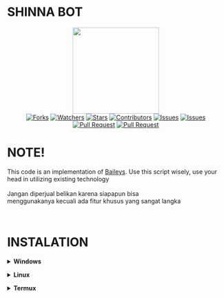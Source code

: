 # SHINNA BOT

<div align='center'>
  <img src="https://i1.sndcdn.com/avatars-000105208782-ammpum-t500x500.jpg" width="200" />
  <br />
  <a href="https://github.com/yogipras-hyper/shinnabot/network/members"><img title="Forks" src="https://img.shields.io/github/forks/yogipras-hyper/shinnabot?label=Forks&color=blue&style=flat-square"></a>
  <a href="https://github.com/yogipras-hyper/shinnabot/watchers"><img title="Watchers" src="https://img.shields.io/github/watchers/yogipras-hyper/shinnabot?label=Watchers&color=green&style=flat-square"></a>
  <a href="https://github.com/yogipras-hyper/shinnabot/stargazers"><img title="Stars" src="https://img.shields.io/github/stars/yogipras-hyper/shinnabot?label=Stars&color=yellow&style=flat-square"></a>
  <a href="https://github.com/yogipras-hyper/shinnabot/graphs/contributors"><img title="Contributors" src="https://img.shields.io/github/contributors/yogipras-hyper/shinnabot?label=Contributors&color=blue&style=flat-square"></a>
  <a href="https://github.com/yogipras-hyper/shinnabot/issues"><img title="Issues" src="https://img.shields.io/github/issues/yogipras-hyper/shinnabot?label=Issues&color=success&style=flat-square"></a>
  <a href="https://github.com/yogipras-hyper/shinnabot/issues?q=is%3Aissue+is%3Aclosed"><img title="Issues" src="https://img.shields.io/github/issues-closed/yogipras-hyper/shinnabot?label=Issues&color=red&style=flat-square"></a>
  <a href="https://github.com/yogipras-hyper/shinnabot/pulls"><img title="Pull Request" src="https://img.shields.io/github/issues-pr/yogipras-hyper/shinnabot?label=PullRequest&color=success&style=flat-square"></a>
  <a href="https://github.com/yogipras-hyper/shinnabot/pulls?q=is%3Apr+is%3Aclosed"><img title="Pull Request" src="https://img.shields.io/github/issues-pr-closed/yogipras-hyper/shinnabot?label=PullRequest&color=red&style=flat-square"></a>

</div>

# NOTE!
This code is an implementation of [Baileys](https://github.com/WhiskeySockets/Baileys).
Use this script wisely, use your head in utilizing existing technology</br>
<br>Jangan diperjual belikan karena siapapun bisa <br /> menggunakanya kecuali ada fitur khusus yang sangat langka</br>

<br />

# INSTALATION

<b><details><summary>Windows</summary></b>
<b>Requirements:</b>
* Git [`Click here`](https://git-scm.com/downloads)
* NodeJS [`Click here`](https://nodejs.org/en/download)
* FFmpeg [`Click here`](https://ffmpeg.org/download.html) 

<b>Install On Cmd/Shell</b>

```bash
$ git clone https://github.com/yogipras-hyper/shinnabot.git/
$ cd shinnabot
$ npm install
$ npm start
```
<br />
</details>

<b><details><summary>Linux</summary></b>
<b>Install On Terminal</b>

```bash
$ apt update
$ apt install ffmpeg
$ apt install imagemagic
$ git clone https://github.com/yogipras-hyper/shinnabot.git/
$ cd shinnabot
$ npm install
$ npm start
```

<b>If your PC architecture arch/arm or fakeroot from Termux you have to install it</b>

```bash
sudo apt-get install build-essential libcairo2-dev libpango1.0-dev libjpeg-dev libgif-dev librsvg2-dev
npm install
npm start
```
</details>

<b><details><summary>Termux</summary></b> 
Termux still doesn't support it because I use the canvas package which doesn't support Termux so I'm still looking for a way to install canvas on Termux :(
</details>


